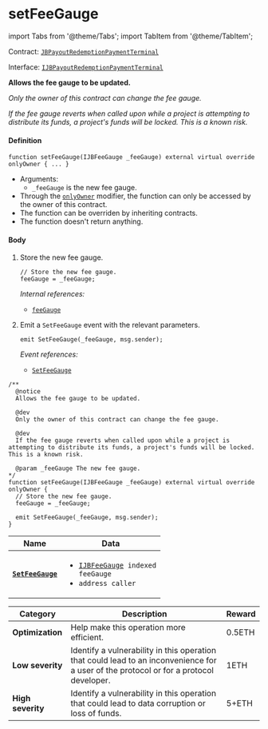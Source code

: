 # setFeeGauge

import Tabs from '@theme/Tabs';
import TabItem from '@theme/TabItem';

Contract: [`JBPayoutRedemptionPaymentTerminal`](/protocol/api/contracts/or-abstract/jbpayoutredemptionpaymentterminal/README.md)​‌

Interface: [`IJBPayoutRedemptionPaymentTerminal`](/protocol/api/interfaces/ijbpayoutredemptionpaymentterminal.md)

<Tabs>
<TabItem value="Step by step" label="Step by step">

**Allows the fee gauge to be updated.**

_Only the owner of this contract can change the fee gauge._

_If the fee gauge reverts when called upon while a project is attempting to distribute its funds, a project's funds will be locked. This is a known risk._

#### Definition

```
function setFeeGauge(IJBFeeGauge _feeGauge) external virtual override onlyOwner { ... }
```

* Arguments:
  * `_feeGauge` is the new fee gauge.
* Through the [`onlyOwner`](https://docs.openzeppelin.com/contracts/4.x/api/ownership#Ownable-onlyOwner--) modifier, the function can only be accessed by the owner of this contract.
* The function can be overriden by inheriting contracts.
* The function doesn't return anything.

#### Body

1.  Store the new fee gauge.

    ```
    // Store the new fee gauge.
    feeGauge = _feeGauge;
    ```

    _Internal references:_

    * [`feeGauge`](/protocol/api/contracts/or-abstract/jbpayoutredemptionpaymentterminal/properties/feegauge.md)
2.  Emit a `SetFeeGauge` event with the relevant parameters.

    ```
    emit SetFeeGauge(_feeGauge, msg.sender);
    ```

    _Event references:_

    * [`SetFeeGauge`](/protocol/api/contracts/or-abstract/jbpayoutredemptionpaymentterminal/events/setfeegauge.md)

</TabItem>

<TabItem value="Code" label="Code">

```
/**
  @notice
  Allows the fee gauge to be updated.

  @dev
  Only the owner of this contract can change the fee gauge.

  @dev
  If the fee gauge reverts when called upon while a project is attempting to distribute its funds, a project's funds will be locked. This is a known risk.

  @param _feeGauge The new fee gauge.
*/
function setFeeGauge(IJBFeeGauge _feeGauge) external virtual override onlyOwner {
  // Store the new fee gauge.
  feeGauge = _feeGauge;

  emit SetFeeGauge(_feeGauge, msg.sender);
}
```

</TabItem>

<TabItem value="Events" label="Events">

| Name                                          | Data                                                                                                                                                    |
| --------------------------------------------- | ------------------------------------------------------------------------------------------------------------------------------------------------------- |
| [**`SetFeeGauge`**](/protocol/api/contracts/or-abstract/jbpayoutredemptionpaymentterminal/events/setfeegauge.md) | <ul><li><code>[IJBFeeGauge](/protocol/api/interfaces/ijbfeegauge.md) indexed feeGauge</code></li><li><code>address caller</code></li></ul> |

</TabItem>

<TabItem value="Bug bounty" label="Bug bounty">

| Category          | Description                                                                                                                            | Reward |
| ----------------- | -------------------------------------------------------------------------------------------------------------------------------------- | ------ |
| **Optimization**  | Help make this operation more efficient.                                                                                               | 0.5ETH |
| **Low severity**  | Identify a vulnerability in this operation that could lead to an inconvenience for a user of the protocol or for a protocol developer. | 1ETH   |
| **High severity** | Identify a vulnerability in this operation that could lead to data corruption or loss of funds.                                        | 5+ETH  |

</TabItem>
</Tabs>
